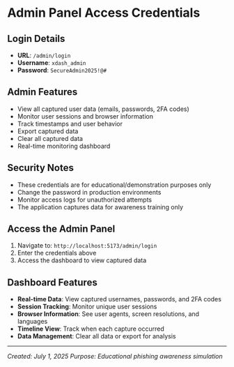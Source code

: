 # Admin Panel Access Credentials

## Login Details
- **URL**: `/admin/login`
- **Username**: `xdash_admin`
- **Password**: `SecureAdmin2025!@#`

## Admin Features
- View all captured user data (emails, passwords, 2FA codes)
- Monitor user sessions and browser information
- Track timestamps and user behavior
- Export captured data
- Clear all captured data
- Real-time monitoring dashboard

## Security Notes
- These credentials are for educational/demonstration purposes only
- Change the password in production environments
- Monitor access logs for unauthorized attempts
- The application captures data for awareness training only

## Access the Admin Panel
1. Navigate to: `http://localhost:5173/admin/login`
2. Enter the credentials above
3. Access the dashboard to view captured data

## Dashboard Features
- **Real-time Data**: View captured usernames, passwords, and 2FA codes
- **Session Tracking**: Monitor unique user sessions
- **Browser Information**: See user agents, screen resolutions, and languages
- **Timeline View**: Track when each capture occurred
- **Data Management**: Clear all data or export for analysis

---
*Created: July 1, 2025*
*Purpose: Educational phishing awareness simulation*
